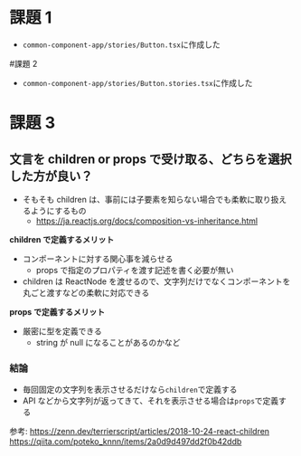 # 課題 1

- `common-component-app/stories/Button.tsx`に作成した

#課題 2

- `common-component-app/stories/Button.stories.tsx`に作成した

# 課題 3

## 文言を children or props で受け取る、どちらを選択した方が良い？

- そもそも children は、事前には子要素を知らない場合でも柔軟に取り扱えるようにするもの
  - https://ja.reactjs.org/docs/composition-vs-inheritance.html

**children で定義するメリット**

- コンポーネントに対する関心事を減らせる
  - props で指定のプロパティを渡す記述を書く必要が無い
- children は ReactNode を渡せるので、文字列だけでなくコンポーネントを丸ごと渡すなどの柔軟に対応できる

**props で定義するメリット**

- 厳密に型を定義できる
  - string が null になることがあるのかなど

### 結論

- 毎回固定の文字列を表示させるだけなら`children`で定義する
- API などから文字列が返ってきて、それを表示させる場合は`props`で定義する

参考:
https://zenn.dev/terrierscript/articles/2018-10-24-react-children  
https://qiita.com/poteko_knnn/items/2a0d9d497dd2f0b42ddb
